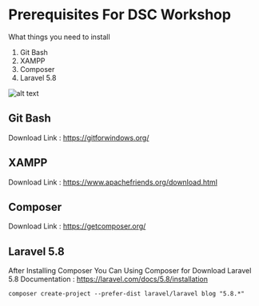 # Prerequisites For DSC Workshop

What things you need to install

1. Git Bash
2. XAMPP
3. Composer
4. Laravel 5.8

![alt text](https://image.prntscr.com/image/-s8WDVc5QoOQGhPTlMRQ4w.png)

## Git Bash
Download Link : https://gitforwindows.org/

## XAMPP
Download Link : https://www.apachefriends.org/download.html

## Composer
Download Link : https://getcomposer.org/

## Laravel 5.8
After Installing Composer You Can Using Composer for Download Laravel 5.8
Documentation : https://laravel.com/docs/5.8/installation
```
composer create-project --prefer-dist laravel/laravel blog "5.8.*"
```
